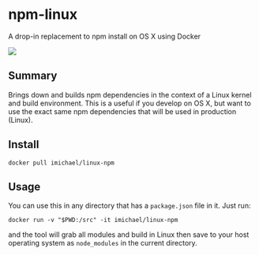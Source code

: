 # npm-linux
A drop-in replacement to npm install on OS X using Docker

[![](https://badge.imagelayers.io/imichael/npm-linux:latest.svg)](https://imagelayers.io/?images=imichael/npm-linux:latest 'Get your own badge on imagelayers.io')

## Summary
Brings down and builds npm dependencies in the context of a Linux kernel and build environment. This is a useful if you develop on OS X, but want to use the exact same npm dependencies that will be used in production (Linux).

## Install

`docker pull imichael/linux-npm`

## Usage
You can use this in any directory that has a `package.json` file in it. Just run:

`docker run -v "$PWD:/src" -it imichael/linux-npm`

and the tool will grab all modules and build in Linux then save to your host operating system as `node_modules` in the current directory.
